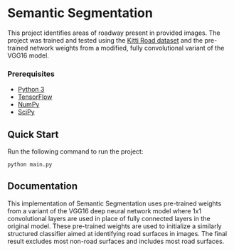 # Semantic Segmentation
This project identifies areas of roadway present in provided images. The project was trained and tested using the [Kitti Road dataset](http://www.cvlibs.net/datasets/kitti/eval_road.php) and the pre-trained network weights from a modified, fully convolutional variant of the VGG16 model.  

### Prerequisites  
 - [Python 3](https://www.python.org/)  
 - [TensorFlow](https://www.tensorflow.org/)  
 - [NumPy](http://www.numpy.org/)  
 - [SciPy](https://www.scipy.org/)  

## Quick Start  
Run the following command to run the project:  
```  
python main.py  
```  

## Documentation  
This implementation of Semantic Segmentation uses pre-trained weights from a variant of the VGG16 deep neural network model where 1x1 convolutional layers are used in place of fully connected layers in the original model. These pre-trained weights are used to initialize a similarly structured classifier aimed at identifying road surfaces in images. The final result excludes most non-road surfaces and includes most road surfaces.
